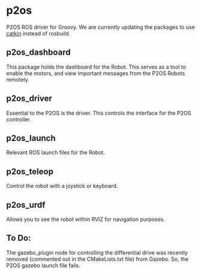 p2os
====

P2OS ROS driver for Groovy. We are currently updating the packages to use [catkin](http://ros.org/wiki/catkin) instead of rosbuild.

p2os_dashboard
--------------

This package holds the dashboard for the Robot. This serves as a tool to enable the motors, and view important messages from the P2OS Robots remotely. 

p2os_driver
-----------

Essential to the P2OS is the driver. This controls the interface for the P2OS controller. 

p2os_launch
-----------

Relevant ROS launch files for the Robot. 

p2os_teleop
-----------

Control the robot with a joystick or keyboard. 

p2os_urdf
---------

Allows you to see the robot within RVIZ for navigation purposes. 

To Do: 
------

The gazebo_plugin node for controlling the differential drive was recently removed (commented out in the CMakeLists.txt file) from Gazebo. So, the P2OS gazebo launch file fails. 
